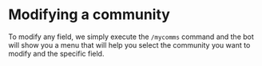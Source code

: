 # Modifying a community

To modify any field, we simply execute the `/mycomms` command and the bot will show you a menu that will help you select the community you want to modify and the specific field.